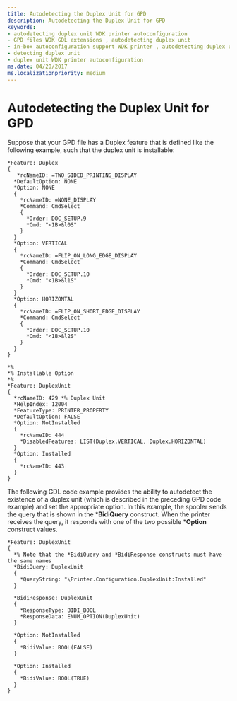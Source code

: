 ```yaml
---
title: Autodetecting the Duplex Unit for GPD
description: Autodetecting the Duplex Unit for GPD
keywords:
- autodetecting duplex unit WDK printer autoconfiguration
- GPD files WDK GDL extensions , autodetecting duplex unit
- in-box autoconfiguration support WDK printer , autodetecting duplex unit
- detecting duplex unit
- duplex unit WDK printer autoconfiguration
ms.date: 04/20/2017
ms.localizationpriority: medium
---
```


# Autodetecting the Duplex Unit for GPD


Suppose that your GPD file has a Duplex feature that is defined like the following example, such that the duplex unit is installable:

```GPD
*Feature: Duplex
{
   *rcNameID: =TWO_SIDED_PRINTING_DISPLAY
  *DefaultOption: NONE
  *Option: NONE
  {
    *rcNameID: =NONE_DISPLAY
    *Command: CmdSelect
    {
      *Order: DOC_SETUP.9
      *Cmd: "<1B>&l0S"
    }
  }
  *Option: VERTICAL
  {
    *rcNameID: =FLIP_ON_LONG_EDGE_DISPLAY
    *Command: CmdSelect
    {
      *Order: DOC_SETUP.10
      *Cmd: "<1B>&l1S"
    }
  }
  *Option: HORIZONTAL
  {
    *rcNameID: =FLIP_ON_SHORT_EDGE_DISPLAY
    *Command: CmdSelect
    {
      *Order: DOC_SETUP.10
      *Cmd: "<1B>&l2S"
    }
  }
}

*%
*% Installable Option
*%
*Feature: DuplexUnit
{
  *rcNameID: 429 *% Duplex Unit
  *HelpIndex: 12004
  *FeatureType: PRINTER_PROPERTY
  *DefaultOption: FALSE
  *Option: NotInstalled
  {
    *rcNameID: 444
    *DisabledFeatures: LIST(Duplex.VERTICAL, Duplex.HORIZONTAL)
  }
  *Option: Installed
  {
    *rcNameID: 443
  }
}
```

The following GDL code example provides the ability to autodetect the existence of a duplex unit (which is described in the preceding GPD code example) and set the appropriate option. In this example, the spooler sends the query that is shown in the \***BidiQuery** construct. When the printer receives the query, it responds with one of the two possible \***Option** construct values.

```GDL
*Feature: DuplexUnit
{
  *% Note that the *BidiQuery and *BidiResponse constructs must have the same names
  *BidiQuery: DuplexUnit
  {
    *QueryString: "\Printer.Configuration.DuplexUnit:Installed"
  }

  *BidiResponse: DuplexUnit
  {
    *ResponseType: BIDI_BOOL
    *ResponseData: ENUM_OPTION(DuplexUnit)
  }

  *Option: NotInstalled
  {
    *BidiValue: BOOL(FALSE)
  }

  *Option: Installed
  {
    *BidiValue: BOOL(TRUE)
  }
}
```








